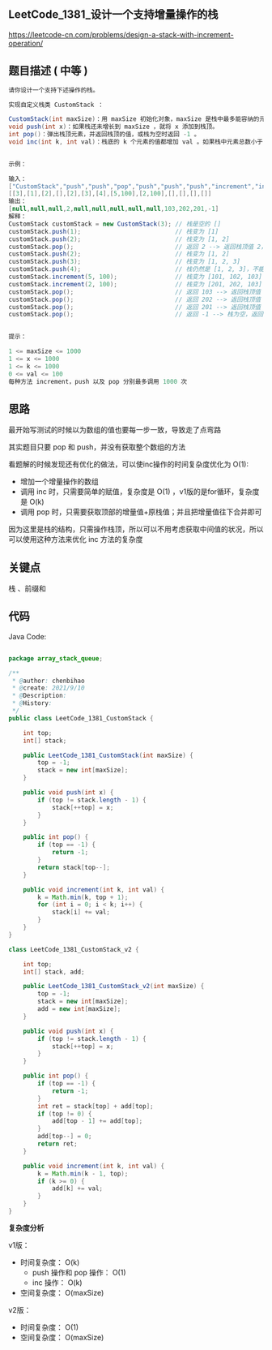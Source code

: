 
## LeetCode_1381_设计一个支持增量操作的栈

https://leetcode-cn.com/problems/design-a-stack-with-increment-operation/

## 题目描述 ( 中等 )

``` java
请你设计一个支持下述操作的栈。

实现自定义栈类 CustomStack ：

CustomStack(int maxSize)：用 maxSize 初始化对象，maxSize 是栈中最多能容纳的元素数量，栈在增长到 maxSize 之后则不支持 push 操作。
void push(int x)：如果栈还未增长到 maxSize ，就将 x 添加到栈顶。
int pop()：弹出栈顶元素，并返回栈顶的值，或栈为空时返回 -1 。
void inc(int k, int val)：栈底的 k 个元素的值都增加 val 。如果栈中元素总数小于 k ，则栈中的所有元素都增加 val 。
 

示例：

输入：
["CustomStack","push","push","pop","push","push","push","increment","increment","pop","pop","pop","pop"]
[[3],[1],[2],[],[2],[3],[4],[5,100],[2,100],[],[],[],[]]
输出：
[null,null,null,2,null,null,null,null,null,103,202,201,-1]
解释：
CustomStack customStack = new CustomStack(3); // 栈是空的 []
customStack.push(1);                          // 栈变为 [1]
customStack.push(2);                          // 栈变为 [1, 2]
customStack.pop();                            // 返回 2 --> 返回栈顶值 2，栈变为 [1]
customStack.push(2);                          // 栈变为 [1, 2]
customStack.push(3);                          // 栈变为 [1, 2, 3]
customStack.push(4);                          // 栈仍然是 [1, 2, 3]，不能添加其他元素使栈大小变为 4
customStack.increment(5, 100);                // 栈变为 [101, 102, 103]
customStack.increment(2, 100);                // 栈变为 [201, 202, 103]
customStack.pop();                            // 返回 103 --> 返回栈顶值 103，栈变为 [201, 202]
customStack.pop();                            // 返回 202 --> 返回栈顶值 202，栈变为 [201]
customStack.pop();                            // 返回 201 --> 返回栈顶值 201，栈变为 []
customStack.pop();                            // 返回 -1 --> 栈为空，返回 -1
 

提示：

1 <= maxSize <= 1000
1 <= x <= 1000
1 <= k <= 1000
0 <= val <= 100
每种方法 increment，push 以及 pop 分别最多调用 1000 次
```

## 思路
最开始写测试的时候以为数组的值也要每一步一致，导致走了点弯路

其实题目只要 pop 和 push，并没有获取整个数组的方法

看题解的时候发现还有优化的做法，可以使inc操作的时间复杂度优化为 O(1):

* 增加一个增量操作的数组
* 调用 inc 时，只需要简单的赋值，复杂度是 O(1) ，v1版的是for循环，复杂度是 O(k)
* 调用 pop 时，只需要获取顶部的增量值+原栈值；并且把增量值往下合并即可

因为这里是栈的结构，只需操作栈顶，所以可以不用考虑获取中间值的状况，所以可以使用这种方法来优化 inc 方法的复杂度

## 关键点

栈 、前缀和

## 代码

Java Code:

```java

package array_stack_queue;

/**
 * @author: chenbihao
 * @create: 2021/9/10
 * @Description:
 * @History:
 */
public class LeetCode_1381_CustomStack {

    int top;
    int[] stack;

    public LeetCode_1381_CustomStack(int maxSize) {
        top = -1;
        stack = new int[maxSize];
    }

    public void push(int x) {
        if (top != stack.length - 1) {
            stack[++top] = x;
        }
    }

    public int pop() {
        if (top == -1) {
            return -1;
        }
        return stack[top--];
    }

    public void increment(int k, int val) {
        k = Math.min(k, top + 1);
        for (int i = 0; i < k; i++) {
            stack[i] += val;
        }
    }
}

class LeetCode_1381_CustomStack_v2 {

    int top;
    int[] stack, add;

    public LeetCode_1381_CustomStack_v2(int maxSize) {
        top = -1;
        stack = new int[maxSize];
        add = new int[maxSize];
    }

    public void push(int x) {
        if (top != stack.length - 1) {
            stack[++top] = x;
        }
    }

    public int pop() {
        if (top == -1) {
            return -1;
        }
        int ret = stack[top] + add[top];
        if (top != 0) {
            add[top - 1] += add[top];
        }
        add[top--] = 0;
        return ret;
    }

    public void increment(int k, int val) {
        k = Math.min(k - 1, top);
        if (k >= 0) {
            add[k] += val;
        }
    }
}


```


**复杂度分析**

v1版：
- 时间复杂度： O(k)
  - push 操作和 pop 操作： O(1) 
  - inc 操作： O(k)
- 空间复杂度： O(maxSize)

v2版：
- 时间复杂度： O(1)
- 空间复杂度： O(maxSize)
